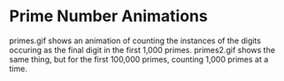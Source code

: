 # Prime Number Animations

primes.gif shows an animation of counting the instances of the digits occuring as the final digit in the first 1,000 primes.
primes2.gif shows the same thing, but for the first 100,000 primes, counting 1,000 primes at a time.
